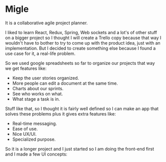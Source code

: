 # Migle

It is a collaborative agile project planner.

I liked to learn React, Redux, Spring, Web sockets and a lot's of other stuff on a bigger project so I thought I will create a Trello copy because that way I wouldn't have to bother to try to come up with the product idea, just with an implementation. But I decided to create something else because I found a use case for it, a real-life problem.

So we used google spreadsheets so far to organize our projects that way we get features like:

- Keep the user stories organized. 
- More people can edit a document at the same time.
- Charts about our sprints.
- See who works on what.
- What stage a task is in.

Stuff like that, so I thought it is fairly well defined so I can make an app that solves these problems plus it gives extra features like:

- Real-time messaging.
- Ease of use.
- Nice UX/UI.
- Specialized purpose.

So it is a longer project and I just started so I am doing the front-end first and I made a few UI concepts: 
